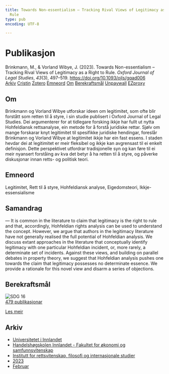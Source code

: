 ```yaml
---
title: Towards Non-essentialism – Tracking Rival Views of Legitimacy as a Right to
  Rule
type: pub
encoding: UTF-8

---
```

<h1>Publikasjon</h1>
<article id="csl-bib-container-HAABN5W7" class="csl-bib-container">
  <div class="csl-bib-body"> <div class="csl-entry">Brinkmann, M., &#38; Vorland Wibye, J. (2023). Towards Non-essentialism – Tracking Rival Views of Legitimacy as a Right to Rule. <i>Oxford Journal of Legal Studies</i>, <i>43</i>(3), 497–519. <a href="https://doi.org/10.1093/ojls/gqad006">https://doi.org/10.1093/ojls/gqad006</a></div> </div>
  <div class="csl-bib-buttons">
    <a href="#taxonomy-article-HAABN5W7" alt="archive" class="csl-bib-button">Arkiv</a>
    <a href="https://app.cristin.no/results/show.jsf?id=2129863" alt="Cristin" class="csl-bib-button">Cristin</a>
    <a href="http://zotero.org/groups/5881554/items/HAABN5W7" alt="Zotero" class="csl-bib-button">Zotero</a>
    <a href="#keywords-article-HAABN5W7" alt="keywords" class="csl-bib-button">Emneord</a>
    <a href="#about-article-HAABN5W7" alt="about_pub" class="csl-bib-button">Om</a>
    <a href="#sdg-article-HAABN5W7" alt="sdg" class="csl-bib-button">Berekraftsmål</a>
    <a href="https://doi.org/10.1093/ojls/gqad006" alt="Unpaywall" class="csl-bib-button">Unpaywall</a>
    <a href="https://doi.org/10.1093/ojls/gqad006" alt="EZproxy" class="csl-bib-button">EZproxy</a>
  </div>
  <div id="csl-bib-meta-container-HAABN5W7"></div>
</article>
<div id="csl-bib-meta-HAABN5W7" class="csl-bib-meta">
  <article id="about-article-HAABN5W7" class="about_pub-article">
    <h1>Om</h1>
    Brinkmann og Vorland Wibye utforskar ideen om legitimitet, som ofte blir forstått som retten til å styre, i sin studie publisert i Oxford Journal of Legal Studies. Dei argumenterer for at tidlegare forsking ikkje har fullt ut nytta Hohfeldiansk rettsanalyse, ein metode for å forstå juridiske rettar. Sjølv om mange forskarar knyt legitimitet til spesifikke juridiske hendingar, foreslår Brinkmann og Vorland Wibye at legitimitet ikkje har ein fast essens. I staden hevdar dei at legitimitet er meir fleksibel og ikkje kan avgrensast til ei enkelt definisjon. Dette perspektivet utfordrar tradisjonelle syn og kan føre til ei meir nyansert forståing av kva det betyr å ha retten til å styre, og påverke diskusjonar innan retts- og politisk teori.
  </article>
  <article id="keywords-article-HAABN5W7" class="keywords-article">
    <h1>Emneord</h1>
    Legitimitet, Rett til å styre, Hohfeldiansk analyse, Eigedomsteori, Ikkje-essensialisme
  </article>
  <article id="abstract-article-HAABN5W7" class="abstract-article">
    <h1>Samandrag</h1>
    — It is common in the literature to claim that legitimacy is the right to rule and that, accordingly, Hohfeldian rights analysis can be used to understand the concept. However, we argue that authors in the legitimacy literature have not generally realised the full potential of Hohfeldian analysis. We discuss extant approaches in the literature that conceptually identify legitimacy with one particular Hohfeldian incident, or, more rarely, a determinate set of incidents. Against these views, and building on parallel debates in property theory, we suggest that Hohfeldian analysis pushes one towards the claim that legitimacy possesses no determinate essence. We provide a rationale for this novel view and disarm a series of objections.
  </article>
  <article id="sdg-article-HAABN5W7" class="sdg-article">
    <h1>Berekraftsmål</h1>
    <div class="sdg-container"><div id="sdg16" class="sdg">
        <img src="{{< params subfolder >}}images/sdg/sdg16_nn.png" class="image" alt="SDG 16">
        <div class="sdg-overlay">
          <a href="{{< params subfolder >}}nn/archive/?sdg=16#archive" class="sdg-publication-count"><span>479</span> publikasjonar</a>
          <p><a href="https://fn.no/om-fn/fns-baerekraftsmaal/fred-rettferdighet-og-velfungerende-institusjoner?lang=nno-NO" class="sdg-read-more">Les meir</a></p>
        </div>
      </div></div>
  </article>
  <article id="taxonomy-article-HAABN5W7" class="taxonomy-article">
    <h1>Arkiv</h1>
    <ul>
      <li><a href="{{< params subfolder >}}nn/archive/?key=3DCRN523">Universitetet i Innlandet</a></li>
      <li><a href="{{< params subfolder >}}nn/archive/?key=DU8Q9LN9">Handelshøgskolen Innlandet - Fakultet for økonomi og samfunnsvitenskap</a></li>
      <li><a href="{{< params subfolder >}}nn/archive/?key=ITYAG68H">Institutt for rettsvitenskap, filosofi og internasjonale studier</a></li>
      <li><a href="{{< params subfolder >}}nn/archive/?key=8Y35X54R">2023</a></li>
      <li><a href="{{< params subfolder >}}nn/archive/?key=7ID9SM7U">Februar</a></li>
    </ul>
  </article>
</div>
